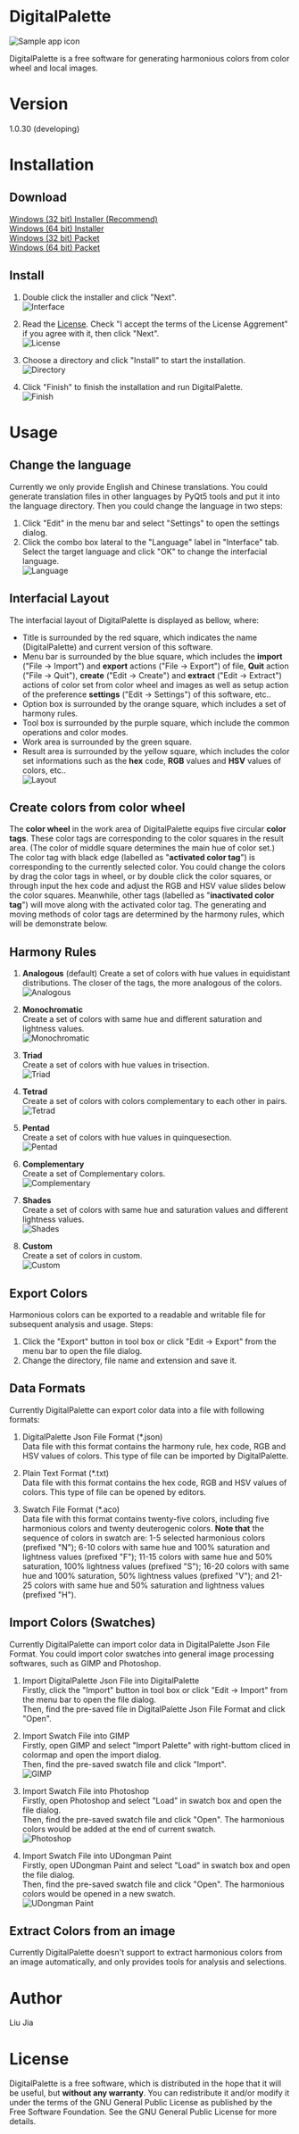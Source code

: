 # DigitalPalette
![Sample app icon](../src/main/icons/full/icon_full_256.png)

DigitalPalette is a free software for generating harmonious colors from color wheel and local images.

# Version
1.0.30 (developing)

# Installation
## Download
[Windows (32 bit) Installer (Recommend)](Link)  
[Windows (64 bit) Installer](Link)  
[Windows (32 bit) Packet](Link)  
[Windows (64 bit) Packet](Link)  

## Install
1. Double click the installer and click "Next".  
![Interface](English/installation/0.png)

2. Read the [License](../LICENSE). Check "I accept the terms of the License Aggrement" if you agree with it, then click "Next".  
![License](English/installation/1.png)

3. Choose a directory and click "Install" to start the installation.  
![Directory](English/installation/2.png)

4. Click "Finish" to finish the installation and run DigitalPalette.  
![Finish](English/installation/3.png)

# Usage
## Change the language
Currently we only provide English and Chinese translations. You could generate translation files in other languages by PyQt5 tools and put it into the language directory. Then you could change the language in two steps:  
1. Click "Edit" in the menu bar and select "Settings" to open the settings dialog.  
2. Click the combo box lateral to the "Language" label in "Interface" tab. Select the target language and click "OK" to change the interfacial language.  
![Language](English/usage/0.png)

## Interfacial Layout
The interfacial layout of DigitalPalette is displayed as bellow, where:  
* Title is surrounded by the red square, which indicates the name (DigitalPalette) and current version of this software.
* Menu bar is surrounded by the blue square, which includes the **import** ("File -> Import") and **export** actions ("File -> Export") of file, **Quit** action ("File -> Quit"), **create** ("Edit -> Create") and **extract** ("Edit -> Extract") actions of color set from color wheel and images as well as setup action of the preference **settings** ("Edit -> Settings") of this software, etc..
* Option box is surrounded by the orange square, which includes a set of harmony rules.
* Tool box is surrounded by the purple square, which include the common operations and color modes.
* Work area is surrounded by the green square.
* Result area is surrounded by the yellow square, which includes the color set informations such as the **hex** code, **RGB** values and **HSV** values of colors, etc..  
![Layout](English/usage/1.png)

## Create colors from color wheel
The **color wheel** in the work area of DigitalPalette equips five circular **color tags**. These color tags are corresponding to the color squares in the result area. (The color of middle square determines the main hue of color set.) The color tag with black edge (labelled as "**activated color tag**") is corresponding to the currently selected color. You could change the colors by drag the color tags in wheel, or by double click the color squares, or through input the hex code and adjust the RGB and HSV value slides below the color squares. Meanwhile, other tags (labelled as "**inactivated color tag**") will move along with the activated color tag. The generating and moving methods of color tags are determined by the harmony rules, which will be demonstrate below.

## Harmony Rules
1. **Analogous** (default)
Create a set of colors with hue values in equidistant distributions. The closer of the tags, the more analogous of the colors.  
![Analogous](English/usage/2.png)

2. **Monochromatic**  
Create a set of colors with same hue and different saturation and lightness values.  
![Monochromatic](English/usage/3.png)

3. **Triad**  
Create a set of colors with hue values in trisection.  
![Triad](English/usage/4.png)

4. **Tetrad**  
Create a set of colors with colors complementary to each other in pairs.  
![Tetrad](English/usage/5.png)

5. **Pentad**  
Create a set of colors with hue values in quinquesection.  
![Pentad](English/usage/6.png)

6. **Complementary**  
Create a set of Complementary colors.  
![Complementary](English/usage/7.png)

7. **Shades**  
Create a set of colors with same hue and saturation values and different lightness values.  
![Shades](English/usage/8.png)

8. **Custom**  
Create a set of colors in custom.  
![Custom](English/usage/9.png)

## Export Colors
Harmonious colors can be exported to a readable and writable file for subsequent analysis and usage. Steps:  
1. Click the "Export" button in tool box or click "Edit -> Export" from the menu bar to open the file dialog.  
2. Change the directory, file name and extension and save it.

## Data Formats
Currently DigitalPalette can export color data into a file with following formats:  
1. DigitalPalette Json File Format (*.json)  
Data file with this format contains the harmony rule, hex code, RGB and HSV values of colors. This type of file can be imported by DigitalPalette.  

2. Plain Text Format (*.txt)  
Data file with this format contains the hex code, RGB and HSV values of colors. This type of file can be opened by editors.

3. Swatch File Format (*.aco)  
Data file with this format contains twenty-five colors, including five harmonious colors and twenty deuterogenic colors. **Note that** the sequence of colors in swatch are: 1-5 selected harmonious colors (prefixed "N"); 6-10 colors with same hue and 100% saturation and lightness values (prefixed "F"); 11-15 colors with same hue and 50% saturation, 100% lightness values (prefixed "S"); 16-20 colors with same hue and 100% saturation, 50% lightness values (prefixed "V"); and 21-25 colors with same hue and 50% saturation and lightness values (prefixed "H").  

## Import Colors (Swatches)
Currently DigitalPalette can import color data in DigitalPalette Json File Format. You could import color swatches into general image processing softwares, such as GIMP and Photoshop.
1. Import DigitalPalette Json File into DigitalPalette  
Firstly, click the "Import" button in tool box or click "Edit -> Import" from the menu bar to open the file dialog.  
Then, find the pre-saved file in DigitalPalette Json File Format and click "Open".

2. Import Swatch File into GIMP  
Firstly, open GIMP and select "Import Palette" with right-buttom cliced in colormap and open the import dialog.  
Then, find the pre-saved swatch file and click "Import".  
![GIMP](English/usage/10.png)

3. Import Swatch File into Photoshop  
Firstly, open Photoshop and select "Load" in swatch box and open the file dialog.  
Then, find the pre-saved swatch file and click "Open". The harmonious colors would be added at the end of current swatch.  
![Photoshop](Chinese/usage/11.png)

4. Import Swatch File into UDongman Paint  
Firstly, open UDongman Paint and select "Load" in swatch box and open the file dialog.  
Then, find the pre-saved swatch file and click "Open". The harmonious colors would be opened in a new swatch.  
![UDongman Paint](Chinese/usage/12.png)

## Extract Colors from an image
Currently DigitalPalette doesn't support to extract harmonious colors from an image automatically, and only provides tools for analysis and selections.  

# Author
Liu Jia

# License
DigitalPalette is a free software, which is distributed in the hope that it will be useful, but **without any warranty**. You can redistribute it and/or modify it under the terms of the GNU General Public License as published by the Free Software Foundation. See the GNU General Public License for more details.
